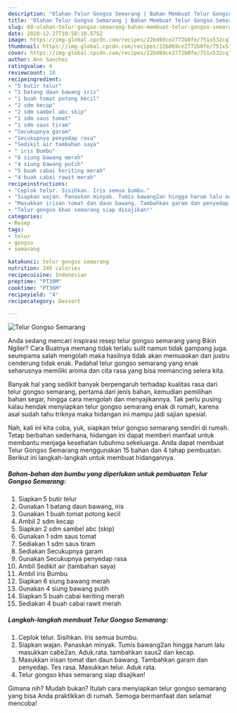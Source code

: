 ```yaml
---
description: "Olahan Telur Gongso Semarang | Bahan Membuat Telur Gongso Semarang Yang Mudah Dan Praktis"
title: "Olahan Telur Gongso Semarang | Bahan Membuat Telur Gongso Semarang Yang Mudah Dan Praktis"
slug: 88-olahan-telur-gongso-semarang-bahan-membuat-telur-gongso-semarang-yang-mudah-dan-praktis
date: 2020-12-27T10:50:18.575Z
image: https://img-global.cpcdn.com/recipes/22bd69ce2772b0fe/751x532cq70/telur-gongso-semarang-foto-resep-utama.jpg
thumbnail: https://img-global.cpcdn.com/recipes/22bd69ce2772b0fe/751x532cq70/telur-gongso-semarang-foto-resep-utama.jpg
cover: https://img-global.cpcdn.com/recipes/22bd69ce2772b0fe/751x532cq70/telur-gongso-semarang-foto-resep-utama.jpg
author: Ann Sanchez
ratingvalue: 4
reviewcount: 10
recipeingredient:
- "5 butir telur"
- "1 batang daun bawang iris"
- "1 buah tomat potong kecil"
- "2 sdm kecap"
- "2 sdm sambel abc skip"
- "1 sdm saus tomat"
- "1 sdm saus tiram"
- "Secukupnya garam"
- "Secukupnya penyedap rasa"
- "Sedikit air tambahan saya"
- " iris Bumbu"
- "6 siung bawang merah"
- "4 siung bawang putih"
- "5 buah cabai keriting merah"
- "4 buah cabai rawit merah"
recipeinstructions:
- "Ceplok telur. Sisihkan. Iris semua bumbu."
- "Siapkan wajan. Panaskan minyak. Tumis bawang2an hingga harum lalu masukkan cabe2an. Aduk.rata. tambahkan saus2 dan kecap."
- "Masukkan irisan tomat dan daun bawang. Tambahkan garam dan penyedap. Tes rasa. Masukkan telur. Aduk rata."
- "Telur gongso khas semarang siap disajikan!"
categories:
- Resep
tags:
- telur
- gongso
- semarang

katakunci: telur gongso semarang 
nutrition: 249 calories
recipecuisine: Indonesian
preptime: "PT39M"
cooktime: "PT36M"
recipeyield: "4"
recipecategory: Dessert

---
```



![Telur Gongso Semarang](https://img-global.cpcdn.com/recipes/22bd69ce2772b0fe/751x532cq70/telur-gongso-semarang-foto-resep-utama.jpg)

Anda sedang mencari inspirasi resep telur gongso semarang yang Bikin Ngiler? Cara Buatnya memang tidak terlalu sulit namun tidak gampang juga. seumpama salah mengolah maka hasilnya tidak akan memuaskan dan justru cenderung tidak enak. Padahal telur gongso semarang yang enak seharusnya memiliki aroma dan cita rasa yang bisa memancing selera kita.

Banyak hal yang sedikit banyak berpengaruh terhadap kualitas rasa dari telur gongso semarang, pertama dari jenis bahan, kemudian pemilihan bahan segar, hingga cara mengolah dan menyajikannya. Tak perlu pusing kalau hendak menyiapkan telur gongso semarang enak di rumah, karena asal sudah tahu triknya maka hidangan ini mampu jadi sajian spesial.




Nah, kali ini kita coba, yuk, siapkan telur gongso semarang sendiri di rumah. Tetap berbahan sederhana, hidangan ini dapat memberi manfaat untuk membantu menjaga kesehatan tubuhmu sekeluarga. Anda dapat membuat Telur Gongso Semarang menggunakan 15 bahan dan 4 tahap pembuatan. Berikut ini langkah-langkah untuk membuat hidangannya.

<!--inarticleads1-->

##### Bahan-bahan dan bumbu yang diperlukan untuk pembuatan Telur Gongso Semarang:

1. Siapkan 5 butir telur
1. Gunakan 1 batang daun bawang, iris
1. Gunakan 1 buah tomat potong kecil
1. Ambil 2 sdm kecap
1. Siapkan 2 sdm sambel abc (skip)
1. Gunakan 1 sdm saus tomat
1. Sediakan 1 sdm saus tiram
1. Sediakan Secukupnya garam
1. Gunakan Secukupnya penyedap rasa
1. Ambil Sedikit air (tambahan saya)
1. Ambil  iris Bumbu
1. Siapkan 6 siung bawang merah
1. Gunakan 4 siung bawang putih
1. Siapkan 5 buah cabai keriting merah
1. Sediakan 4 buah cabai rawit merah




<!--inarticleads2-->

##### Langkah-langkah membuat Telur Gongso Semarang:

1. Ceplok telur. Sisihkan. Iris semua bumbu.
1. Siapkan wajan. Panaskan minyak. Tumis bawang2an hingga harum lalu masukkan cabe2an. Aduk.rata. tambahkan saus2 dan kecap.
1. Masukkan irisan tomat dan daun bawang. Tambahkan garam dan penyedap. Tes rasa. Masukkan telur. Aduk rata.
1. Telur gongso khas semarang siap disajikan!




Gimana nih? Mudah bukan? Itulah cara menyiapkan telur gongso semarang yang bisa Anda praktikkan di rumah. Semoga bermanfaat dan selamat mencoba!
